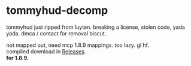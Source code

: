 # tommyhud-decomp
tommyhud just ripped from luyten. breaking a license, stolen code, yada yada. dmca / contact for removal biscut.

not mapped out, need mcp 1.8.9 mappings. too lazy. gl hf. </br>
compiled download in [Releases](https://github.com/uchks/tommyhud-decomp/releases). </br>
**for 1.8.9.**
